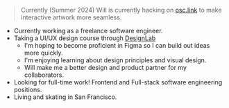 > Currently (Summer 2024)
> Will is currently hacking on [osc.link](https://github.com/laubsauger/osc.link) to make interactive artwork more seamless.

- Currently working as a freelance software engineer.
- Taking a UI/UX design course through <a href="https://designlab.com/">DesignLab</a>
	- I'm hoping to become proficient in Figma so I can build out ideas more quickly.
    - I'm enjoying learning about design principles and visual design.
    - Will make me a better design and product partner for my collaborators.
- Looking for full-time work! Frontend and Full-stack software engineering positions.
- Living and skating in San Francisco.

